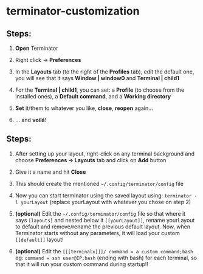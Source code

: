 # terminator-customization

## Steps:

1. **Open** Terminator

2. Right click -> **Preferences**

3. In the **Layouts** tab (to the right of the **Profiles** tab), edit the default one, you will see that it says **Window | window0** and **Terminal | child1**

4. For the **Terminal | child1**, you can set: a **Profile** (to choose from the installed ones), a **Default command**, and a **Working directory**

5. **Set** it/them to whatever you like, **close**, **reopen** again...

6. ... and **voilá**!


## Steps:

1. After setting up your layout, right-click on any terminal background and choose **Preferences → Layouts** tab and click on **Add** button

2. Give it a name and hit **Close**

3. This should create the mentioned ```~/.config/terminator/config``` file

4. Now you can start terminator using the saved layout using: ```terminator -l yourLayout``` (replace yourLayout with whatever you chose on step 2)

5. **(optional)** Edit the ```~/.config/terminator/config``` file so that where it says ```[layouts]``` and nested below it ```[[yourLayout]]```, rename yourLayout to default and remove/rename the previous default layout. Now, when Terminator starts without any parameters, it will load your custom ```[[default]]``` layout!

6. **(optional)** Edit the ```[[[terminalx]]]/ command = a custom command;bash``` eg: ```command = ssh user@IP;bash``` (ending with bash) for each terminal, so that it will run your custom command during startup!!
